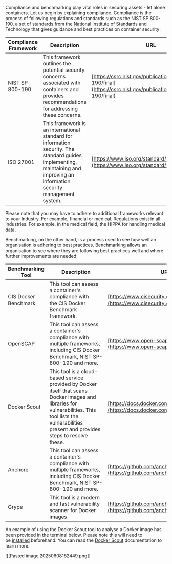 Compliance and benchmarking play vital roles in securing assets - let alone containers. Let us begin by explaining compliance.
Compliance is the process of following regulations and standards such as the NIST SP 800-190, a set of standards from the National Institute of Standards and Technology that gives guidance and best practices on container security:

| **Compliance Framework** | **Description**                                                                                                                                                              | **URL**                                                                                                                  |
| ------------------------ | ---------------------------------------------------------------------------------------------------------------------------------------------------------------------------- | ------------------------------------------------------------------------------------------------------------------------ |
| NIST SP 800-190          | This framework outlines the potential security concerns associated with containers and provides recommendations for addressing these concerns.                               | [https://csrc.nist.gov/publications/detail/sp/800-190/final](https://csrc.nist.gov/publications/detail/sp/800-190/final) |
| ISO 27001                | This framework is an international standard for information security. The standard guides implementing, maintaining and improving an information security management system. | [https://www.iso.org/standard/27001](https://www.iso.org/standard/27001)                                                 |

Please note that you may have to adhere to additional frameworks relevant to your Industry. For example, financial or medical. Regulations exist in all industries. For example, in the medical field, the HIPPA for handling medical data.

Benchmarking, on the other hand, is a process used to see how well an organisation is adhering to best practices. Benchmarking allows an organisation to see where they are following best practices well and where further improvements are needed:

| **Benchmarking Tool** | **Description**                                                                                                                                                                                           | **URL**                                                                                    |
| --------------------- | --------------------------------------------------------------------------------------------------------------------------------------------------------------------------------------------------------- | ------------------------------------------------------------------------------------------ |
| CIS Docker Benchmark  | This tool can assess a container's compliance with the CIS Docker Benchmark framework.                                                                                                                    | [https://www.cisecurity.org/benchmark/docker](https://www.cisecurity.org/benchmark/docker) |
| OpenSCAP              | This tool can assess a container's compliance with multiple frameworks, including CIS Docker Benchmark, NIST SP-800-190 and more.                                                                         | [https://www.open-scap.org/](https://www.open-scap.org/)                                   |
| Docker Scout          | This tool is a cloud-based service provided by Docker itself that scans Docker images and libraries for vulnerabilities. This tool lists the vulnerabilities present and provides steps to resolve these. | [https://docs.docker.com/scout/](https://docs.docker.com/scout/)                           |
| Anchore               | This tool can assess a container's compliance with multiple frameworks, including CIS Docker Benchmark, NIST SP-800-190 and more.                                                                         | [https://github.com/anchore/anchore-engine](https://github.com/anchore/anchore-engine)     |
| Grype                 | This tool is a modern and fast vulnerability scanner for Docker images                                                                                                                                    | [https://github.com/anchore/grype](https://github.com/anchore/grype)                       |

An example of using the Docker Scout tool to analyse a Docker image has been provided in the terminal below. Please note this will need to be [installed](https://github.com/docker/scout-cli) beforehand. You can read the [Docker Scout](https://docs.docker.com/scout/) documentation to learn more.

![[Pasted image 20250608182449.png]]

